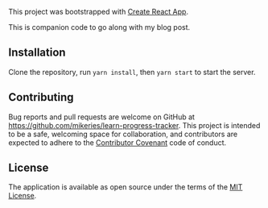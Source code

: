 This project was bootstrapped with [Create React App](https://github.com/facebookincubator/create-react-app).

This is companion code to go along with my blog post.

## Installation

Clone the repository, run `yarn install`, then `yarn start` to start the server.

## Contributing

Bug reports and pull requests are welcome on GitHub at https://github.com/mikeries/learn-progress-tracker. This project is intended to be a safe, welcoming space for collaboration, and contributors are expected to adhere to the [Contributor Covenant](http://contributor-covenant.org) code of conduct.


## License

The application is available as open source under the terms of the [MIT License](http://opensource.org/licenses/MIT).
